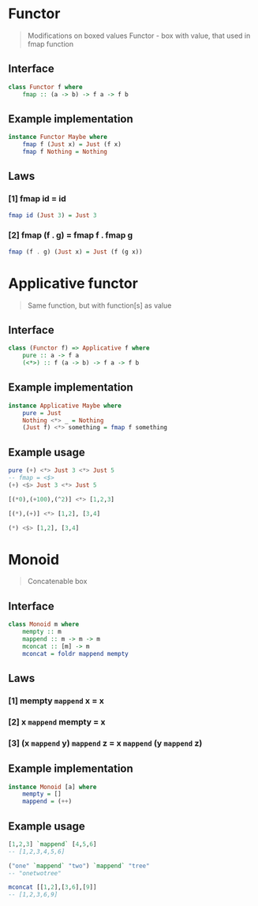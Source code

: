 # Functor
> Modifications on boxed values
> Functor - box with value, that used in fmap function

## Interface

```haskell
class Functor f where
    fmap :: (a -> b) -> f a -> f b
```


## Example implementation

```haskell
instance Functor Maybe where
    fmap f (Just x) = Just (f x)
    fmap f Nothing = Nothing
```

## Laws

### [1] fmap id = id

```haskell
fmap id (Just 3) = Just 3
```

### [2] fmap (f . g) = fmap f . fmap g

```haskell
fmap (f . g) (Just x) = Just (f (g x))
```


# Applicative functor

> Same function, but with function[s] as value

## Interface

```haskell
class (Functor f) => Applicative f where
    pure :: a -> f a
    (<*>) :: f (a -> b) -> f a -> f b
```

## Example implementation

```haskell
instance Applicative Maybe where
    pure = Just
    Nothing <*> _ = Nothing
    (Just f) <*> something = fmap f something
```

## Example usage

```haskell
pure (+) <*> Just 3 <*> Just 5
-- fmap = <$>
(+) <$> Just 3 <*> Just 5

[(*0),(+100),(^2)] <*> [1,2,3]

[(*),(+)] <*> [1,2], [3,4]

(*) <$> [1,2], [3,4]
```

# Monoid
> Concatenable box

## Interface
```haskell
class Monoid m where  
    mempty :: m  
    mappend :: m -> m -> m  
    mconcat :: [m] -> m  
    mconcat = foldr mappend mempty  
```

## Laws
### [1] mempty `mappend` x = x
### [2] x `mappend` mempty = x
### [3] (x `mappend` y) `mappend` z = x `mappend` (y `mappend` z)


## Example implementation
```haskell
instance Monoid [a] where  
    mempty = []  
    mappend = (++)  
```

## Example usage
```haskell
[1,2,3] `mappend` [4,5,6]
-- [1,2,3,4,5,6]

("one" `mappend` "two") `mappend` "tree"  
-- "onetwotree"

mconcat [[1,2],[3,6],[9]]
-- [1,2,3,6,9]
```
